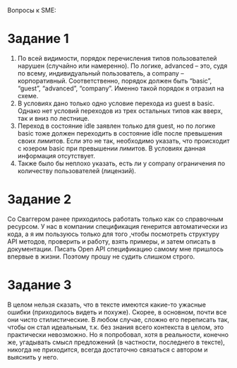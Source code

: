 Вопросы к SME:

# Задание 1

1.	По всей видимости, порядок перечисления типов пользователей нарушен (случайно или намеренно). По логике, advanced – это, судя по всему, индивидуальный пользователь, а company – корпоративный. Соответственно, порядок должен быть “basic”, “guest”, “advanced”, “company”. Именно такой порядок я отразил на схеме.
2.	В условиях дано только одно условие перехода из guest в basic. Однако нет условий переходов из трех остальных типов как вверх, так и вниз по лестнице.
3.	Переход в состояние idle заявлен только для guest, но по логике basic тоже должен переходить в состояние idle после превышения своих лимитов. Если это не так, необходимо указать, что происходит с юзером basic при превышении лимитов. В условиях данная информация отсутствует.  
4.	Также было бы неплохо указать, есть ли у company ограничения по количеству пользователей (лицензий).

# Задание 2
Со Сваггером ранее приходилось работать только как со справочным ресурсом. У нас в компании спецификация генерится автоматически из кода, а я им пользуюсь только для того ,чтобы посмотреть структуру API методов, проверить и работу, взять примеры, и затем описать в документации. Писать Open API спецификацию самому мне пришлось впервые в жизни. Поэтому прошу не судить слишком строго.

# Задание 3
В целом нельзя сказать, что в тексте имеются какие-то ужасные ошибки (приходилось видеть и похуже). Скорее, в основном, почти все они чисто стилистические. В любом случае, сложно его переписать так, чтобы он стал идеальным, т.к. без знания всего контекста в целом, это практически невозможно. Но я попробовал, хотя в реальности, конечно же, угадывать смысл предложений (в частности, последнего в тексте), никогда не приходится, всегда достаточно связаться с автором и выяснить у него.
